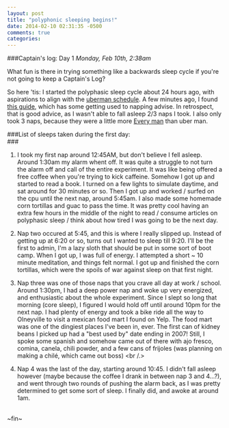```yaml
---
layout: post
title: "polyphonic sleeping begins!"
date: 2014-02-10 02:31:35 -0500
comments: true
categories: 
---
```


###Captain's log: Day 1
*Monday, Feb 10th, 2:38am*

What fun is there in trying something like a backwards sleep cycle if
you're not going to keep a Captain's Log?

So here 'tis: 
I started the polyphasic sleep cycle about 24 hours ago, with
aspirations to align with the [uberman schedule]("http://www.polyphasicsociety.com/polyphasic-sleep/overviews/uberman-2/"). A few minutes ago, I found [this guide]("http://smartsleepteam.com/"), which has some getting used to napping advise.  In retrospect, that is good advice, as I wasn't able to fall asleep 2/3 naps I took.  I also only took 3 naps, because they were a little more [Every man]("http://www.puredoxyk.com/index.php/2007/01/24/six-months-on-everyman/") than uber man.

###List of sleeps taken during the first day:<br/>###

1. I took my first nap around 12:45AM, but don't believe I fell asleep.
   Around 1:30am my alarm whent off. It was quite a struggle to not turn
the alarm off and call of the entire experiment. It was like being
offered a free coffee when you're trying to kick caffeine.  Somehow I
got up and started to read a book.  I turned on a few lights to simulate
daytime, and sat around for 30 minutes or so. Then I got up and worked / surfed on the cpu until the next nap, around 5:45am. I also made some homemade corn tortillas and guac to pass the time.  It was pretty cool having an extra few hours in the middle of the night to read / consume articles on polyphasic sleep / think about how tired I was going to be the next day.<br />

2. Nap two occured at 5:45, and this is where I really slipped up.
   Instead of getting up at 6:20 or so, turns out I wanted to sleep till
9:20.  I'll be the first to admin, I'm a lazy sloth that should be put
in some sort of boot camp.  When I got up, I was full of energy. I
attempted a short ~ 10 minute meditation, and things felt normal. I got
up and finished the corn tortillas, which were the spoils of war against
sleep on that first night.<br />

3. Nap three was one of those naps that you crave all day at work /
   school.  Around 1:30pm, I had a deep power nap and woke up very
energized, and enthusiastic about the whole experiment.  Since I slept
so long that morning (core sleep), I figured I would hold off until
around 10pm for the next nap.  I had plenty of energy and took a bike
ride all the way to Olneyville to visit a mexican food mart I found on
Yelp.  The food mart was one of the dingiest places I've been in, ever.
The first can of kidney beans I picked up had a "best used by" date
ending in 2007! Still, I spoke some spanish and somehow came out of
there with ajo fresco, comina, canela, chili powder, and a few cans of
frijoles (was planning on making a chilé, which came out boss) <br /.>
4. Nap 4 was the last of the day, starting around 10:45. I didn't fall
   asleep however (maybe because the coffee I drank in between nap 3 and
4...?), and went through two rounds of pushing the alarm back, as I was
pretty determined to get some sort of sleep. I finally did, and awoke at
around 1am.
<br />
~fin~
